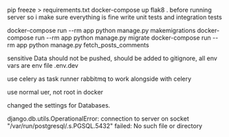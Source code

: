 pip freeze > requirements.txt
docker-compose up
flak8 .  before running server so i make sure everything is fine
write unit tests and integration tests

docker-compose run --rm app python manage.py makemigrations
docker-compose run --rm app python manage.py migrate
docker-compose run --rm app python manage.py fetch_posts_comments


sensitive Data should not be pushed, should be added to gitignore, all env vars are env file .env.dev

use celery as task runner
rabbitmq to work alongside with celery

use normal uer, not root in docker

changed the settings for Databases.


 django.db.utils.OperationalError: connection to server on socket "/var/run/postgresql/.s.PGSQL.5432" failed: No such file or directory
